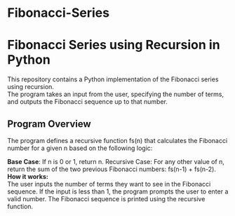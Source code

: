 # Fibonacci-Series
<b><h1>Fibonacci Series using Recursion in Python</h1></b>
This repository contains a Python implementation of the Fibonacci series using recursion.<br> The program takes an input from the user, specifying the number of terms, and outputs the Fibonacci sequence up to that number.<br>

<h2>Program Overview</h2>
The program defines a recursive function fs(n) that calculates the Fibonacci number for a given n based on the following logic:<br>

<b>Base Case</b>: If n is 0 or 1, return n.
Recursive Case: For any other value of n, return the sum of the two previous Fibonacci numbers: fs(n-1) + fs(n-2).<br>
<b>How it works:</b><br>
The user inputs the number of terms they want to see in the Fibonacci sequence.
If the input is less than 1, the program prompts the user to enter a valid number.
The Fibonacci sequence is printed using the recursive function.